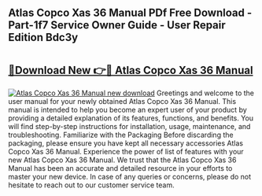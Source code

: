 ## Atlas Copco Xas 36 Manual PDf Free Download - Part-1f7 Service Owner Guide - User Repair Edition Bdc3y

# <h2><a href="http://bc69688.oget.top/?id=Atlas+Copco+Xas+36+Manual">🔗Download New 👉🔴 Atlas Copco Xas 36 Manual</a></h2>

[![Atlas Copco Xas 36 Manual new download](https://i.imgur.com/5g1atiW.png)](http://bc69688.oget.top/?id=Atlas+Copco+Xas+36+Manual)
Greetings and welcome to the user manual for your newly obtained Atlas Copco Xas 36 Manual. This manual is intended to help you become an expert user of your product by providing a detailed explanation of its features, functions, and benefits. You will find step-by-step instructions for installation, usage, maintenance, and troubleshooting. Familiarize with the Packaging Before discarding the packaging, please ensure you have kept all necessary accessories Atlas Copco Xas 36 Manual. Experience the power of list of features with your new Atlas Copco Xas 36 Manual. We trust that the Atlas Copco Xas 36 Manual has been an accurate and detailed resource in your efforts to master your new device. In case of any queries or concerns, please do not hesitate to reach out to our customer service team.
